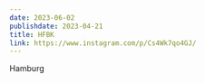 ```yaml
---
date: 2023-06-02
publishdate: 2023-04-21
title: HFBK
link: https://www.instagram.com/p/Cs4Wk7qo4GJ/
---
```

Hamburg
